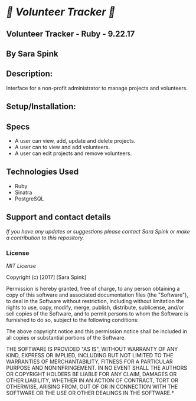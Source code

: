 # _:sunflower: Volunteer Tracker :sunflower:_

## Volunteer Tracker - Ruby - 9.22.17

## By Sara Spink

## Description:
Interface for a non-profit administrator to manage projects and volunteers.

## Setup/Installation:


## Specs

- A user can view, add, update and delete projects.
- A user can to view and add volunteers.
- A user can edit projects and remove volunteers.

## Technologies Used

- Ruby
- Sinatra
- PostgreSQL

## Support and contact details

_If you have any updates or suggestions please contact Sara Spink or make a contribution to this repository._

### License

_MIT License_

Copyright (c) [2017] [Sara Spink]

Permission is hereby granted, free of charge, to any person obtaining a copy of this software and associated documentation files (the "Software"), to deal in the Software without restriction, including without limitation the rights to use, copy, modify, merge, publish, distribute, sublicense, and/or sell copies of the Software, and to permit persons to whom the Software is furnished to do so, subject to the following conditions:

The above copyright notice and this permission notice shall be included in all copies or substantial portions of the Software.

THE SOFTWARE IS PROVIDED "AS IS", WITHOUT WARRANTY OF ANY KIND, EXPRESS OR IMPLIED, INCLUDING BUT NOT LIMITED TO THE WARRANTIES OF MERCHANTABILITY, FITNESS FOR A PARTICULAR PURPOSE AND NONINFRINGEMENT. IN NO EVENT SHALL THE AUTHORS OR COPYRIGHT HOLDERS BE LIABLE FOR ANY CLAIM, DAMAGES OR OTHER LIABILITY, WHETHER IN AN ACTION OF CONTRACT, TORT OR OTHERWISE, ARISING FROM, OUT OF OR IN CONNECTION WITH THE SOFTWARE OR THE USE OR OTHER DEALINGS IN THE SOFTWARE.*
